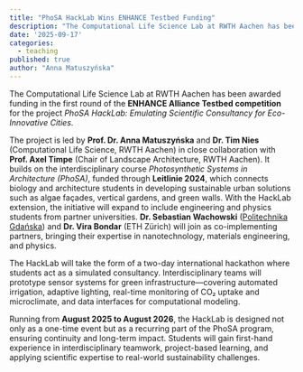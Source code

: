 ```yaml
---
title: "PhoSA HackLab Wins ENHANCE Testbed Funding"
description: "The Computational Life Science Lab at RWTH Aachen has been awarded funding in the first round of the ENHANCE Alliance Testbed competition for the project PhoSA HackLab - Emulating Scientific Consultancy for Eco-Innovative Cities."
date: '2025-09-17'
categories:
  - teaching
published: true
author: "Anna Matuszyńska"
---
```


The Computational Life Science Lab at RWTH Aachen has been awarded funding in the first round of the **ENHANCE Alliance Testbed competition** for the project *PhoSA HackLab: Emulating Scientific Consultancy for Eco-Innovative Cities*.

The project is led by **Prof. Dr. Anna Matuszyńska** and **Dr. Tim Nies** (Computational Life Science, RWTH Aachen) in close collaboration with **Prof. Axel Timpe** (Chair of Landscape Architecture, RWTH Aachen).
It builds on the interdisciplinary course *Photosynthetic Systems in Architecture (PhoSA)*, funded through **Leitlinie 2024**, which connects biology and architecture students in developing sustainable urban solutions such as algae façades, vertical gardens, and green walls.
With the HackLab extension, the initiative will expand to include engineering and physics students from partner universities. **Dr. Sebastian Wachowski** ([Politechnika Gdańska](https://pg.edu.pl)) and **Dr. Vira Bondar** (ETH Zürich) will join as co-implementing partners, bringing their expertise in nanotechnology, materials engineering, and physics.

The HackLab will take the form of a two-day international hackathon where students act as a simulated consultancy. Interdisciplinary teams will prototype sensor systems for green infrastructure—covering automated irrigation, adaptive lighting, real-time monitoring of CO₂ uptake and microclimate, and data interfaces for computational modeling.

Running from **August 2025 to August 2026**, the HackLab is designed not only as a one-time event but as a recurring part of the PhoSA program, ensuring continuity and long-term impact. Students will gain first-hand experience in interdisciplinary teamwork, project-based learning, and applying scientific expertise to real-world sustainability challenges.

